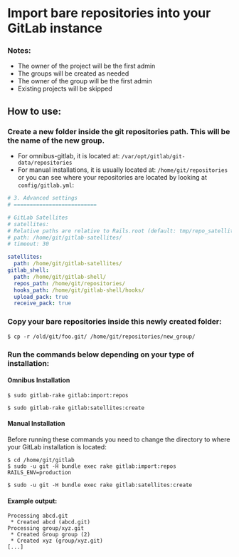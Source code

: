 # Import bare repositories into your GitLab instance

### Notes:

- The owner of the project will be the first admin
- The groups will be created as needed
- The owner of the group will be the first admin
- Existing projects will be skipped

## How to use:

### Create a new folder inside the git repositories path. This will be the name of the new group.

- For omnibus-gitlab, it is located at: `/var/opt/gitlab/git-data/repositories`
- For manual installations, it is usually located at: `/home/git/repositories` or you can see where
your repositories are located by looking at `config/gitlab.yml`:

```yaml
# 3. Advanced settings
# ==========================

# GitLab Satellites
# satellites:
# Relative paths are relative to Rails.root (default: tmp/repo_satellites/)
# path: /home/git/gitlab-satellites/
# timeout: 30

satellites:
  path: /home/git/gitlab-satellites/
gitlab_shell:
  path: /home/git/gitlab-shell/
  repos_path: /home/git/repositories/
  hooks_path: /home/git/gitlab-shell/hooks/
  upload_pack: true
  receive_pack: true

```

### Copy your bare repositories inside this newly created folder:

```
$ cp -r /old/git/foo.git/ /home/git/repositories/new_group/
```

### Run the commands below depending on your type of installation:

#### Omnibus Installation

```
$ sudo gitlab-rake gitlab:import:repos
```
```
$ sudo gitlab-rake gitlab:satellites:create
```

#### Manual Installation

Before running these commands you need to change the directory to where your GitLab installation is located:

```
$ cd /home/git/gitlab
$ sudo -u git -H bundle exec rake gitlab:import:repos RAILS_ENV=production
```
```
$ sudo -u git -H bundle exec rake gitlab:satellites:create
```

#### Example output:

```
Processing abcd.git
 * Created abcd (abcd.git)
Processing group/xyz.git
 * Created Group group (2)
 * Created xyz (group/xyz.git)
[...]
```
